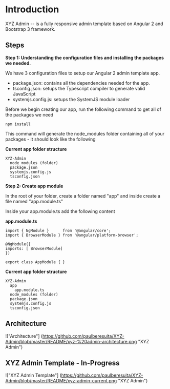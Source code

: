 # Introduction
XYZ Admin -- is a fully responsive admin template based on Angular 2 and Bootstrap 3 framework.

## Steps
**Step 1: Understanding the configuration files and installing the packages we needed.**

We have 3 configuration files to setup our Angular 2 admin template app.
- package.json: contains all the dependencies needed for the app.
- tsconfig.json: setups the Typescript compiler to generate valid JavaScript
- systemjs.config.js: setups the SystemJS module loader

Before we begin creating our app, run the following command to get all of the packages we need
```
npm install 
```
This command will generate the node_modules folder containing all of your packages - it should look like the following

**Current app folder structure**
```
XYZ-Admin
  node_modules (folder)
  package.json
  systemjs.config.js
  tsconfig.json
```

**Step 2: Create app module**

In the root of your folder, create a folder named "app" and inside create a file named "app.module.ts"

Inside your app.module.ts add the following content

**app.module.ts**
```
import { NgModule }      from '@angular/core';
import { BrowserModule } from '@angular/platform-browser';

@NgModule({
imports: [ BrowserModule]
})

export class AppModule { }
```
**Current app folder structure**
```
XYZ-Admin
  app
    app.module.ts
  node_modules (folder)
  package.json
  systemjs.config.js
  tsconfig.json
```

## Architecture
!["Architecture"] (https://github.com/paulberesuita/XYZ-Admin/blob/master/README/xyz-%20admin-architecture.png "XYZ Admin")

## XYZ Admin Template - In-Progress
!["XYZ Admin Template"] (https://github.com/paulberesuita/XYZ-Admin/blob/master/README/xyz-admin-current.png "XYZ Admin")
